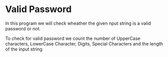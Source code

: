 <h1>Valid Password</h1>

<p>In this program we will check wheather the given nput string is a valid password or not.</p>
<p>To check for valid password we count the number of UpperCase characters, LowerCase Character, Digits, Special Characters and the length of the input string</p>
